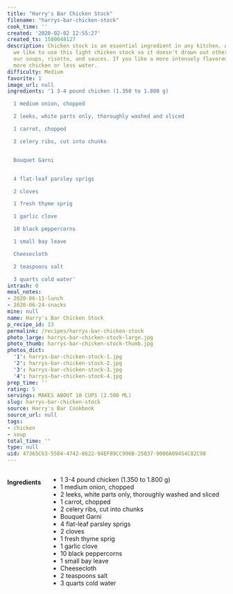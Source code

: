 ```yaml
---
title: "Harry's Bar Chicken Stock"
filename: "harrys-bar-chicken-stock"
cook_time: ''
created: '2020-02-02 12:55:27'
created_ts: 1580648127
description: Chicken stock is an essential ingredient in any kitchen. At Harry's Bar
  we like to use this light chicken stock so it doesn't drown out other flavors in
  our soups, risotto, and sauces. If you like a more intensely flavored stock, use
  more chicken or less water.
difficulty: Medium
favorite: 1
image_url: null
ingredients: '1 3-4 pound chicken (1.350 to 1.800 g)

  1 medium onion, chopped

  2 leeks, white parts only, thoroughly washed and sliced

  1 carrot, chopped

  2 celery ribs, cut into chunks


  Bouquet Garni


  4 flat-leaf parsley sprigs

  2 cloves

  1 fresh thyme sprig

  1 garlic clove

  10 black peppercorns

  1 small bay leave

  Cheesecloth

  2 teaspoons salt

  3 quarts cold water'
intrash: 0
meal_notes:
- 2020-06-11-lunch
- 2020-06-24-snacks
mine: null
name: Harry's Bar Chicken Stock
p_recipe_id: 13
permalink: /recipes/harrys-bar-chicken-stock
photo_large: harrys-bar-chicken-stock-large.jpg
photo_thumb: harrys-bar-chicken-stock-thumb.jpg
photos_dict:
  '1': harrys-bar-chicken-stock-1.jpg
  '2': harrys-bar-chicken-stock-2.jpg
  '3': harrys-bar-chicken-stock-3.jpg
  '4': harrys-bar-chicken-stock-4.jpg
prep_time: ''
rating: 5
servings: MAKES ABOUT 10 CUPS (2.500 ML)
slug: harrys-bar-chicken-stock
source: Harry's Bar Cookbook
source_url: null
tags:
- chicken
- soup
total_time: ''
type: null
uid: 47365C63-5584-4742-8622-94EF89CC996B-25037-0000A09454C82C98
---
```

<div class="large-8 medium-7 columns" id="writeup">	</div><!-- #writeup -->
</div><!-- #row-one -->
<div class="row" id="row-two">	<div class="medium-4 small-5 columns" id="ingredients"><h4>Ingredients</h4><div class="box box-ingredients content"><ul>
<li>1 3-4 pound chicken (1.350 to 1.800 g)</li>
<li>1 medium onion, chopped</li>
<li>2 leeks, white parts only, thoroughly washed and sliced</li>
<li>1 carrot, chopped</li>
<li>2 celery ribs, cut into chunks</li>
<li>Bouquet Garni</li>
<li>4 flat-leaf parsley sprigs</li>
<li>2 cloves</li>
<li>1 fresh thyme sprig</li>
<li>1 garlic clove</li>
<li>10 black peppercorns</li>
<li>1 small bay leave</li>
<li>Cheesecloth</li>
<li>2 teaspoons salt</li>
<li>3 quarts cold water</li>
</ul>
</div>	</div>	<div class="medium-6 small-7 columns" id="directions">	</div>